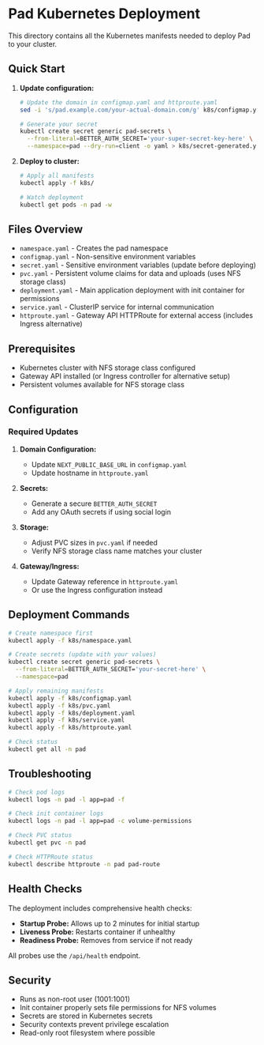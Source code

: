 # Pad Kubernetes Deployment

This directory contains all the Kubernetes manifests needed to deploy Pad to your cluster.

## Quick Start

1. **Update configuration:**
   ```bash
   # Update the domain in configmap.yaml and httproute.yaml
   sed -i 's/pad.example.com/your-actual-domain.com/g' k8s/configmap.yaml k8s/httproute.yaml
   
   # Generate your secret
   kubectl create secret generic pad-secrets \
     --from-literal=BETTER_AUTH_SECRET='your-super-secret-key-here' \
     --namespace=pad --dry-run=client -o yaml > k8s/secret-generated.yaml
   ```

2. **Deploy to cluster:**
   ```bash
   # Apply all manifests
   kubectl apply -f k8s/
   
   # Watch deployment
   kubectl get pods -n pad -w
   ```

## Files Overview

- `namespace.yaml` - Creates the pad namespace
- `configmap.yaml` - Non-sensitive environment variables
- `secret.yaml` - Sensitive environment variables (update before deploying)
- `pvc.yaml` - Persistent volume claims for data and uploads (uses NFS storage class)
- `deployment.yaml` - Main application deployment with init container for permissions
- `service.yaml` - ClusterIP service for internal communication
- `httproute.yaml` - Gateway API HTTPRoute for external access (includes Ingress alternative)

## Prerequisites

- Kubernetes cluster with NFS storage class configured
- Gateway API installed (or Ingress controller for alternative setup)
- Persistent volumes available for NFS storage class

## Configuration

### Required Updates

1. **Domain Configuration:**
   - Update `NEXT_PUBLIC_BASE_URL` in `configmap.yaml`
   - Update hostname in `httproute.yaml`

2. **Secrets:**
   - Generate a secure `BETTER_AUTH_SECRET`
   - Add any OAuth secrets if using social login

3. **Storage:**
   - Adjust PVC sizes in `pvc.yaml` if needed
   - Verify NFS storage class name matches your cluster

4. **Gateway/Ingress:**
   - Update Gateway reference in `httproute.yaml`
   - Or use the Ingress configuration instead

## Deployment Commands

```bash
# Create namespace first
kubectl apply -f k8s/namespace.yaml

# Create secrets (update with your values)
kubectl create secret generic pad-secrets \
  --from-literal=BETTER_AUTH_SECRET='your-secret-here' \
  --namespace=pad

# Apply remaining manifests
kubectl apply -f k8s/configmap.yaml
kubectl apply -f k8s/pvc.yaml
kubectl apply -f k8s/deployment.yaml
kubectl apply -f k8s/service.yaml
kubectl apply -f k8s/httproute.yaml

# Check status
kubectl get all -n pad
```

## Troubleshooting

```bash
# Check pod logs
kubectl logs -n pad -l app=pad -f

# Check init container logs
kubectl logs -n pad -l app=pad -c volume-permissions

# Check PVC status
kubectl get pvc -n pad

# Check HTTPRoute status
kubectl describe httproute -n pad pad-route
```

## Health Checks

The deployment includes comprehensive health checks:
- **Startup Probe:** Allows up to 2 minutes for initial startup
- **Liveness Probe:** Restarts container if unhealthy
- **Readiness Probe:** Removes from service if not ready

All probes use the `/api/health` endpoint.

## Security

- Runs as non-root user (1001:1001)
- Init container properly sets file permissions for NFS volumes
- Secrets are stored in Kubernetes secrets
- Security contexts prevent privilege escalation
- Read-only root filesystem where possible